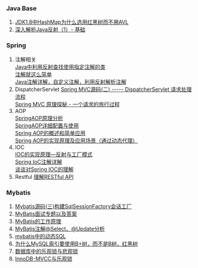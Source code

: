 ### Java Base
1. [JDK1.8中HashMap为什么选用红黑树而不用AVL](https://blog.csdn.net/zyywolf/article/details/101363793)
2. [深入解析Java反射（1）- 基础](https://www.sczyh30.com/posts/Java/java-reflection-1/)



### Spring
1. 注解相关  
[Java中利用反射查找使用指定注解的类](https://tomoya92.github.io/2017/05/27/java-reflect/)  
[注解就这么简单](https://zhuanlan.zhihu.com/p/35206987)  
[Java注解详解，自定义注解，利用反射解析注解](https://developer.aliyun.com/article/637886)  
2. DispatcherServlet
[Spring MVC源码(二) ----- DispatcherServlet 请求处理流程](https://www.cnblogs.com/java-chen-hao/p/11187414.html)  
[Spring MVC 原理探秘 - 一个请求的旅行过程](https://www.cnblogs.com/nullllun/p/9245681.html#autoid-6-0-0)  
3. AOP  
[SpringAOP原理分析](https://blog.csdn.net/weixin_40160543/article/details/92010760?ops_request_misc=%257B%2522request%255Fid%2522%253A%2522160056983619724839207724%2522%252C%2522scm%2522%253A%252220140713.130102334.pc%255Fall.%2522%257D&request_id=160056983619724839207724&biz_id=0&utm_medium=distribute.pc_search_result.none-task-blog-2~all~first_rank_v2~rank_v28-4-92010760.pc_first_rank_v2_rank_v28&utm_term=spring+aspect+%E5%8E%9F%E7%90%86&spm=1018.2118.3001.4187)  
[SpringAOP详细配置与使用](https://blog.csdn.net/u010890358/article/details/80640433?ops_request_misc=%257B%2522request%255Fid%2522%253A%2522160056711219725222433154%2522%252C%2522scm%2522%253A%252220140713.130102334..%2522%257D&request_id=160056711219725222433154&biz_id=0&utm_medium=distribute.pc_search_result.none-task-blog-2~all~first_rank_v2~rank_v28-3-80640433.pc_first_rank_v2_rank_v28&utm_term=spring+aop+%E5%BA%94%E7%94%A8&spm=1018.2118.3001.4187)  
[Spring AOP的概述和简单应用](https://blog.csdn.net/asc_123456/article/details/83278808?ops_request_misc=%257B%2522request%255Fid%2522%253A%2522160056711219725222433154%2522%252C%2522scm%2522%253A%252220140713.130102334..%2522%257D&request_id=160056711219725222433154&biz_id=0&utm_medium=distribute.pc_search_result.none-task-blog-2~all~sobaiduend~default-2-83278808.pc_first_rank_v2_rank_v28&utm_term=spring+aop+%E5%BA%94%E7%94%A8&spm=1018.2118.3001.4187)  
[Spring AOP的实现原理及应用场景（通过动态代理）](https://blog.csdn.net/u010452388/article/details/80868392?biz_id=102&utm_term=spring%20aop%20%E5%8E%9F%E7%90%86&utm_medium=distribute.pc_search_result.none-task-blog-2~all~sobaiduweb~default-5-80868392&spm=1018.2118.3001.4187)  
4. IOC  
[IOC的实现原理—反射与工厂模式](https://blog.csdn.net/raojunyang/article/details/79458687?biz_id=102&utm_term=spring%20ioc%20%E5%8F%8D%E5%B0%84&utm_medium=distribute.pc_search_result.none-task-blog-2~all~sobaiduweb~default-0-79458687&spm=1018.2118.3001.4187)  
[Spring IoC注解详解](https://blog.csdn.net/lzgsea/article/details/79829544?biz_id=102&utm_term=spring%20ioc%20%E6%B3%A8%E8%A7%A3&utm_medium=distribute.pc_search_result.none-task-blog-2~all~sobaiduweb~default-0-79829544&spm=1018.2118.3001.4187)  
[谈谈对Spring IOC的理解](https://blog.csdn.net/qq_22654611/article/details/52606960?ops_request_misc=%257B%2522request%255Fid%2522%253A%2522160048225419724836716687%2522%252C%2522scm%2522%253A%252220140713.130102334..%2522%257D&request_id=160048225419724836716687&biz_id=0&utm_medium=distribute.pc_search_result.none-task-blog-2~all~first_rank_v2~rank_v28-2-52606960.pc_first_rank_v2_rank_v28&utm_term=ioc&spm=1018.2118.3001.4187)  
5. Restful
[理解RESTful API](https://www.cnblogs.com/hunternet/p/12784437.html)


### Mybatis
1. [Mybatis源码(三)构建SqlSessionFactory会话工厂](http://www.songshuiyang.com/2018/11/22/backend/framework/mybatis/sourceCodeAnalysis/Mybatis%E6%BA%90%E7%A0%81(%E4%B8%89)%E6%9E%84%E5%BB%BASqlSessionFactory%E4%BC%9A%E8%AF%9D%E5%B7%A5%E5%8E%82/)  
2. [MyBatis面试专题以及答案](https://blog.csdn.net/z19981/article/details/106690820?ops_request_misc=%257B%2522request%255Fid%2522%253A%2522160056708919725247403545%2522%252C%2522scm%2522%253A%252220140713.130102334..%2522%257D&request_id=160056708919725247403545&biz_id=0&utm_medium=distribute.pc_search_result.none-task-blog-2~all~top_click~default-3-106690820.pc_first_rank_v2_rank_v28&utm_term=mybatis&spm=1018.2118.3001.4187)  
3. [MyBatis的工作原理](http://c.biancheng.net/view/4304.html)  
4. [MyBatis注解@Select、@Update分析](https://blog.csdn.net/u012734441/article/details/85757607)  
5. [mybatis中的动态SQL](https://blog.csdn.net/u012702547/article/details/55105400)  
6. [为什么MySQL索引要使用B+树，而不是B树，红黑树](https://www.jianshu.com/p/3af3c59f59bc)  
7. [数据库中的乐观锁与悲观锁](https://www.cnblogs.com/kyoner/p/11318979.html)  
8. [InnoDB-MVCC与乐观锁](https://blog.csdn.net/jeaforea/article/details/82181449)  



